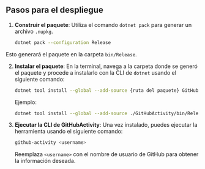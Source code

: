 ## Pasos para el despliegue

1. **Construir el paquete**:
   Utiliza el comando `dotnet pack` para generar un archivo `.nupkg`.

   ```sh
   dotnet pack --configuration Release
   ```

Esto generará el paquete en la carpeta `bin/Release`.

2. **Instalar el paquete**:
   En la terminal, navega a la carpeta donde se generó el paquete y procede a instalarlo con la CLI de `dotnet` usando el siguiente comando:

   ```sh
   dotnet tool install --global --add-source {ruta del paquete} GitHubActivity
   ```

   Ejemplo:

   ```sh
   dotnet tool install --global --add-source ./GitHubActivity/bin/Release/ GitHubActivity
   ```

3. **Ejecutar la CLI de GitHubActivity**:
   Una vez instalado, puedes ejecutar la herramienta usando el siguiente comando:

   ```sh
   github-activity <username>
   ```

   Reemplaza `<username>` con el nombre de usuario de GitHub para obtener la información deseada.


